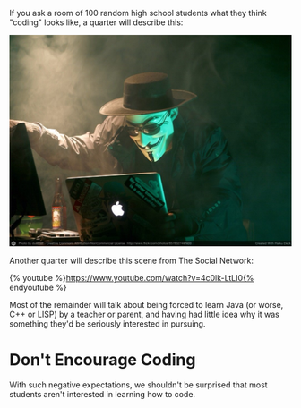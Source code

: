 If you ask a room of 100 random high school students what they think "coding" looks like, a quarter will describe this:

![](/assets/hacker.jpg)

Another quarter will describe this scene from The Social Network:

{% youtube %}https://www.youtube.com/watch?v=4c0lk-LtLI0{% endyoutube %}

Most of the remainder will talk about being forced to learn Java \(or worse, C++ or LISP\) by a teacher or parent, and having had little idea why it was something they'd be seriously interested in pursuing.

# Don't Encourage Coding

With such negative expectations, we shouldn't be surprised that most students aren't interested in learning how to code.

